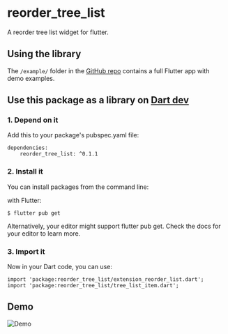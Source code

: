 # reorder_tree_list

A reorder tree list widget for flutter.

## Using the library
The `/example/` folder in the [GitHub repo](https://github.com/ddrdjboy/reorder_tree_list)
contains a full Flutter app with demo examples.

## Use this package as a library on [Dart dev](https://pub.dev/packages/reorder_tree_list/)

### 1. Depend on it
Add this to your package's pubspec.yaml file:

```
dependencies:
    reorder_tree_list: ^0.1.1
```

### 2. Install it
You can install packages from the command line:

with Flutter:

```
$ flutter pub get
```

Alternatively, your editor might support flutter pub get. Check the docs for your editor to learn more.

### 3. Import it
Now in your Dart code, you can use:

```
import 'package:reorder_tree_list/extension_reorder_list.dart';
import 'package:reorder_tree_list/tree_list_item.dart';
```

## Demo
![Demo](https://github.com/ddrdjboy/reorder_tree_list/blob/master/example.gif)
